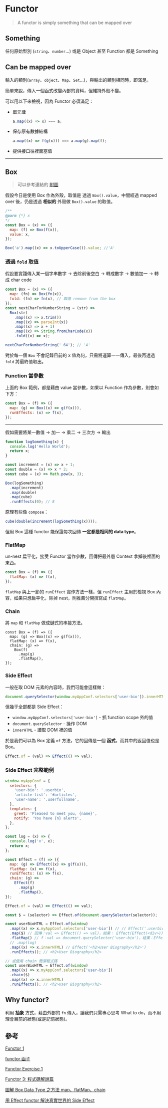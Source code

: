 # Functor

> A functor is simply something that can be mapped over

## Something

任何原始型別 (`string`、`number`...) 或是 Object 甚至 Function 都是 Something

## Can be mapped over

輸入的類別(`array`、`object`、`Map`、`Set`...)，與輸出的類別相同時，即滿足。

簡單來說，傳入一個函式改變內部的資料，但維持外殼不變。

可以用以下來檢視，因為 Functor 必須滿足：

- 單元律
  ```js
  a.map((x) => x) === a;
  ```
- 保存原有數據結構

  ```js
  a.map((x) => f(g(x))) === a.map(g).map(f);
  ```

- 提供接口往裡面塞值

---

## Box

> 可以參考連結的 [附圖](https://ithelp.ithome.com.tw/articles/10241001)

假設今日是使用 Box 作為外殼，取值是 透過 `Box().value`，中間經過 mapped over 後，仍是透過 **相似的** 外殼做 `Box().value` 的取值。

```js
/**
@parm {*} x
*/
const Box = (x) => ({
  map: (f) => Box(f(x)),
  value: x,
});

Box('a').map((x) => x.toUpperCase()).value; //'A'
```

### 透過 `fold` 取值

假設要實踐傳入某一個字串數字 -> 去除前後空白 -> 轉成數字 -> 數值加一 -> 轉成 char code

```js
const Box = (x) => ({
  map: (fn) => Box(fn(x)),
  fold: (fn) => fn(x), // 取值 remove from the box
});
const nextCharForNumberString = (str) =>
  Box(str)
    .map((x) => x.trim())
    .map((x) => parseInt(x))
    .map((x) => x + 1)
    .map((x) => String.fromCharCode(x))
    .fold((x) => x);

nextCharForNumberString(' 64'); // 'A'
```

對於每一個 `Box` 不會記錄目前的 x 值為何，只需將運算一一傳入，最後再透過 `fold` 將最終值取出。

### Function 當參數

上面的 Box 範例，都是藉由 value 當參數，如果以 Function 作為參數，則會如下方：

```js
const Box = (f) => ({
  map: (g) => Box((x) => g(f(x))),
  runEffects: (x) => f(x),
});
```

---

假如需要將某一數值 -> 加一 -> 乘二 -> 三次方 -> 輸出

```js
function logSomething(x) {
  console.log('Hello World');
  return x;
}

const increment = (x) => x + 1;
const double = (x) => x * 2;
const cube = (x) => Math.pow(x, 3);

Box(logSomething)
  .map(increment)
  .map(double)
  .map(cube)
  .runEffects(0); // 8
```

原理有些像 `compose`：

```js
cube(double(increment(logSomething(x))));
```

但用 Box 這種 functor 能保證每次回傳 **一定都是相同的 data type**。

### FlatMap

un-nest 扁平化，接受 Functor 當作參數，回傳把最外層 Context 拿掉後裡面的東西。

```js
const Box = (f) => ({
  flatMap: (x) => f(x),
});
```

`flatMap` 與上一節的 `runEffect` 實作方法一樣，但 `runEffect` 主用於檢視 Box 內容，如果只想扁平化，除掉 nest，則推薦分開撰寫成 `flatMap`。

### Chain

將 `map` 和 `flatMap` 做成鏈式的串接方法。

```js{4}
const Box = (f) => ({
  map: (g) => Box((x) => g(f(x))),
  flatMap: (x) => f(x),
  chain: (g) =>
    Box(f)
      .map(g)
      .flatMap(),
});
```

### Side Effect

一般在取 DOM 元素的內容時，我們可能會這樣做：

```js
document.querySelector(window.myAppConf.selectors['user-bio']).innerHTML;
```

但幾乎全部都是 Side Effect：

- `window.myAppConf.selectors['user-bio']` - 抓 function scope 外的值
- `document.querySelector` - 操作 DOM
- `innerHTML` - 讀取 DOM 裡的值

於是我們可以為 Box 定義 `of` 方法，它的回傳是一個 **函式**，而其中的返回值也是 Box。

```js
Effect.of = (val) => Effect(() => val);
```

### Side Effect 完整範例

```js
window.myAppConf = {
  selectors: {
    'user-bio': '.userbio',
    'article-list': '#articles',
    'user-name': '.userfullname',
  },
  templates: {
    greet: 'Pleased to meet you, {name}',
    notify: 'You have {n} alerts',
  },
};

const log = (x) => {
  console.log('x', x);
  return x;
};

const Effect = (f) => ({
  map: (g) => Effect((x) => g(f(x))),
  flatMap: (x) => f(x),
  runEffects: (x) => f(x),
  chain: (g) =>
    Effect(f)
      .map(g)
      .flatMap(),
});

Effect.of = (val) => Effect(() => val);

const $ = (selector) => Effect.of(document.querySelector(selector));

const userBioHTML = Effect.of(window)
  .map((x) => x.myAppConf.selectors['user-bio']) // // Effect('.userbio')
  .map($) // 回傳：val => Effect(() => val)，結果： Effect(Effect(<div>))
  .flatMap() // f：val => document.querySelector('user-bio')，結果：Effect(<div>)
  // .map(log)
  .map((x) => x.innerHTML) // Effect('<h2>User Biography</h2>')
  .runEffects(); // <h2>User Biography</h2>

// 或使用 chain 簡潔程式碼
const userBioHTML = Effect.of(window)
  .map((x) => x.myAppConf.selectors['user-bio'])
  .chain($)
  .map((x) => x.innerHTML)
  .runEffects(); // <h2>User Biography</h2>
```

## Why functor?

利用 **抽象** 方式，藉由外部的 `fn` 傳入，讓我們只需專心思考 What to do，而不用理會目前的狀態(或是記憶狀態)。

## 參考

[Functor 1](https://ithelp.ithome.com.tw/articles/10240162)

[functor 函子](https://ithelp.ithome.com.tw/articles/10197535)

[Functor Exercise 1](https://ithelp.ithome.com.tw/articles/10242568)

[Functor 3: 程式碼解說篇](https://ithelp.ithome.com.tw/articles/10242568#response-315591)

[圖解 Box Data Type 之方法 map、flatMap、chain](https://ithelp.ithome.com.tw/articles/10243259)

[用 Effect functor 解決真實世界的 Side Effect](https://ithelp.ithome.com.tw/articles/10243885)
